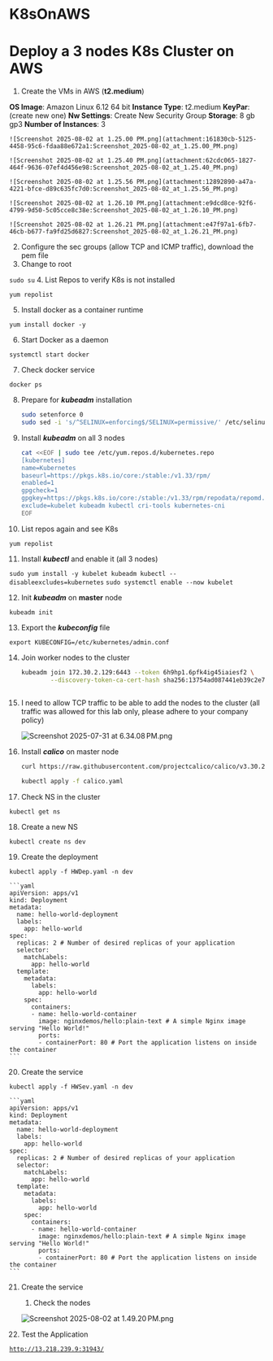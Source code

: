 # K8sOnAWS
# Deploy a 3 nodes K8s Cluster on AWS

1. Create the VMs in AWS (**t2.medium**)

**OS Image**: Amazon Linux  6.12 64 bit
**Instance Type**: t2.medium
**KeyPar**: (create new one)
**Nw Settings**: Create New Security Group 
**Storage**: 8 gb gp3
**Number of Instances**: 3

    
    ![Screenshot 2025-08-02 at 1.25.00 PM.png](attachment:161830cb-5125-4458-95c6-fdaa88e672a1:Screenshot_2025-08-02_at_1.25.00_PM.png)
    
    ![Screenshot 2025-08-02 at 1.25.40 PM.png](attachment:62cdc065-1827-464f-9636-07ef4d456e98:Screenshot_2025-08-02_at_1.25.40_PM.png)
    
    ![Screenshot 2025-08-02 at 1.25.56 PM.png](attachment:12892890-a47a-4221-bfce-d89c635fc7d0:Screenshot_2025-08-02_at_1.25.56_PM.png)
    
    ![Screenshot 2025-08-02 at 1.26.10 PM.png](attachment:e9dcd8ce-92f6-4799-9d50-5c05cce8c38e:Screenshot_2025-08-02_at_1.26.10_PM.png)
    
    ![Screenshot 2025-08-02 at 1.26.21 PM.png](attachment:e47f97a1-6fb7-46cb-b677-fa9fd25d6827:Screenshot_2025-08-02_at_1.26.21_PM.png)
    
2. Configure the sec groups (allow TCP and ICMP traffic), download the pem file
3. Change to root

`sudo su`
4. List Repos to verify K8s is not installed 

`yum repolist`

5. Install docker as a container runtime

`yum install docker -y`

6. Start Docker as a daemon

`systemctl start docker`

7. Check docker service

`docker ps`

8. Prepare for ***kubeadm*** installation

    
    ```bash
    sudo setenforce 0
    sudo sed -i 's/^SELINUX=enforcing$/SELINUX=permissive/' /etc/selinux/config
    ```
    
9. Install ***kubeadm*** on all 3 nodes

    
    ```bash
    cat <<EOF | sudo tee /etc/yum.repos.d/kubernetes.repo
    [kubernetes]
    name=Kubernetes
    baseurl=https://pkgs.k8s.io/core:/stable:/v1.33/rpm/
    enabled=1
    gpgcheck=1
    gpgkey=https://pkgs.k8s.io/core:/stable:/v1.33/rpm/repodata/repomd.xml.key
    exclude=kubelet kubeadm kubectl cri-tools kubernetes-cni
    EOF
    ```
    
10. List repos again and see K8s

`yum repolist`

11. Install ***kubectl*** and enable it (all 3 nodes)

`sudo yum install -y kubelet kubeadm kubectl --disableexcludes=kubernetes`
`sudo systemctl enable --now kubelet`

12. Init ***kubeadm*** on **master** node 

`kubeadm init`

13. Export the ***kubeconfig*** file

`export KUBECONFIG=/etc/kubernetes/admin.conf`

14. Join worker nodes to the cluster

    
    ```bash
    kubeadm join 172.30.2.129:6443 --token 6h9hp1.6pfk4ig45iaiesf2 \
            --discovery-token-ca-cert-hash sha256:13754ad087441eb39c2e71754a3153942d9c4ac70f4d0cb4b2cbb843f000896f
           
    ```
    
15. I need to allow  TCP traffic to be able to add the nodes to the cluster (all traffic was allowed for this lab only, please adhere to your company policy)

    
    ![Screenshot 2025-07-31 at 6.34.08 PM.png](attachment:8cea25fd-7e03-4ba8-8a32-ab0a1f1c6109:Screenshot_2025-07-31_at_6.34.08_PM.png)
    
16. Install ***calico*** on master node

    
    ```bash
    curl https://raw.githubusercontent.com/projectcalico/calico/v3.30.2/manifests/calico.yaml -O
    
    kubectl apply -f calico.yaml
    ```
    
17. Check NS in the cluster

`kubectl get ns`

18. Create a new NS

`kubectl create ns dev`

19. Create the deployment

`kubectl apply -f HWDep.yaml -n dev`

    
    ```yaml
    apiVersion: apps/v1
    kind: Deployment
    metadata:
      name: hello-world-deployment
      labels:
        app: hello-world
    spec:
      replicas: 2 # Number of desired replicas of your application
      selector:
        matchLabels:
          app: hello-world
      template:
        metadata:
          labels:
            app: hello-world
        spec:
          containers:
          - name: hello-world-container
            image: nginxdemos/hello:plain-text # A simple Nginx image serving "Hello World!"
            ports:
            - containerPort: 80 # Port the application listens on inside the container
    ```
    
20. Create the service

`kubectl apply -f HWSev.yaml -n dev`

    
    ```yaml
    apiVersion: apps/v1
    kind: Deployment
    metadata:
      name: hello-world-deployment
      labels:
        app: hello-world
    spec:
      replicas: 2 # Number of desired replicas of your application
      selector:
        matchLabels:
          app: hello-world
      template:
        metadata:
          labels:
            app: hello-world
        spec:
          containers:
          - name: hello-world-container
            image: nginxdemos/hello:plain-text # A simple Nginx image serving "Hello World!"
            ports:
            - containerPort: 80 # Port the application listens on inside the container
    ```
    
21. Create the service
    
    
    1. Check the nodes
    
    ![Screenshot 2025-08-02 at 1.49.20 PM.png](attachment:b0f0ca25-9e28-4151-bc48-27fc0b00f3a1:Screenshot_2025-08-02_at_1.49.20_PM.png)
    
22. Test the Application

[`http://13.218.239.9:31943/`](http://13.218.239.9:31943/)
